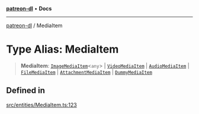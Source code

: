 [**patreon-dl**](../README.md) • **Docs**

***

[patreon-dl](../README.md) / MediaItem

# Type Alias: MediaItem

> **MediaItem**: [`ImageMediaItem`](ImageMediaItem.md)\<`any`\> \| [`VideoMediaItem`](../interfaces/VideoMediaItem.md) \| [`AudioMediaItem`](../interfaces/AudioMediaItem.md) \| [`FileMediaItem`](../interfaces/FileMediaItem.md) \| [`AttachmentMediaItem`](../interfaces/AttachmentMediaItem.md) \| [`DummyMediaItem`](../interfaces/DummyMediaItem.md)

## Defined in

[src/entities/MediaItem.ts:123](https://github.com/patrickkfkan/patreon-dl/blob/29c94231b23a7a4c79dabb0a793bbd02deb02932/src/entities/MediaItem.ts#L123)
